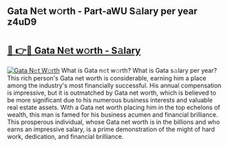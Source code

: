 ## Gata N𝚎t w𝚘rth - Part-aWU S𝚊lary per year z4uD9

# <h2><a href="http://gc05koy.nevu.top/?p=Gata">🔗 👉🔴 Gata N𝚎t w𝚘rth - S𝚊lary</a></h2>

[![Gata N𝚎t W𝚘rth](https://i.imgur.com/Oavwk0R.jpeg)](http://gc05koy.nevu.top/?p=Gata)
What is Gata n𝚎t w𝚘rth? What is Gata s𝚊lary per year?
This rich person's Gata net worth is considerable, earning him a place among the industry's most financially successful. His annual compensation is impressive, but it is outmatched by Gata net worth, which is believed to be more significant due to his numerous business interests and valuable real estate assets. With a Gata net worth placing him in the top echelons of wealth, this man is famed for his business acumen and financial brilliance. This prosperous individual, whose Gata net worth is in the billions and who earns an impressive salary, is a prime demonstration of the might of hard work, dedication, and financial brilliance.
